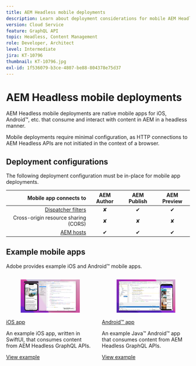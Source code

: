 ```yaml
---
title: AEM Headless mobile deployments
description: Learn about deployment considerations for mobile AEM Headless deployments.
version: Cloud Service
feature: GraphQL API
topic: Headless, Content Management
role: Developer, Architect
level: Intermediate
jira: KT-10796
thumbnail: KT-10796.jpg
exl-id: 1f536079-b3ce-4807-be88-804378e75d37
---
```

# AEM Headless mobile deployments

AEM Headless mobile deployments are native mobile apps for iOS, Android&trade;, etc. that consume and interact with content in AEM in a headless manner.

Mobile deployments require minimal configuration, as HTTP connections to AEM Headless APIs are not initiated in the context of a browser.

## Deployment configurations

The following deployment configuration must be in-place for mobile app deployments.

| Mobile app connects to                             | AEM Author | AEM Publish | AEM Preview |
|---------------------------------------------------:|:----------:|:-----------:|:-----------:|
| [Dispatcher filters](./configurations/dispatcher-filters.md)      | &#10008;   | &#10004;    | &#10004;    |
| Cross-origin resource sharing (CORS)              | &#10008;   | &#10008;    | &#10008;    |
| [AEM hosts](./configurations/aem-hosts.md)                         | &#10004;   | &#10004;    | &#10004;    |

## Example mobile apps

Adobe provides example iOS and Android&trade; mobile apps.

<div class="columns is-multiline">
    <!-- iOS app -->
    <div class="column is-half-tablet is-half-desktop is-one-third-widescreen" aria-label="iOS app" tabindex="0">
       <div class="card">
           <div class="card-image">
               <figure class="image is-16by9">
                   <a href="../example-apps/ios-swiftui-app.md" title="iOS app" tabindex="-1">
                       <img class="is-bordered-r-small" src="../example-apps/assets/ios-swiftui-app/ios-app-card.png" alt="iOS app">
                   </a>
               </figure>
           </div>
           <div class="card-content is-padded-small">
               <div class="content">
                   <p class="headline is-size-6 has-text-weight-bold"><a href="../example-apps/ios-swiftui-app.md" title="iOS app">iOS app</a></p>
                   <p class="is-size-6">An example iOS app, written in SwiftUI, that consumes content from AEM Headless GraphQL APIs.</p>
                   <a href="../example-apps/ios-swiftui-app.md" class="spectrum-Button spectrum-Button--outline spectrum-Button--primary spectrum-Button--sizeM">
                       <span class="spectrum-Button-label has-no-wrap has-text-weight-bold">View example</span>
                   </a>
               </div>
           </div>
       </div>
    </div>
    <!-- Android app -->
    <div class="column is-half-tablet is-half-desktop is-one-third-widescreen" aria-label="Android app" tabindex="0">
       <div class="card">
           <div class="card-image">
               <figure class="image is-16by9">
                   <a href="../example-apps/android-app.md" title="Android&trade; app" tabindex="-1">
                       <img class="is-bordered-r-small" src="../example-apps/assets/android-java-app/android-app-card.png" alt="Android app">
                   </a>
               </figure>
           </div>
           <div class="card-content is-padded-small">
               <div class="content">
                   <p class="headline is-size-6 has-text-weight-bold"><a href="../example-apps/android-app.md" title="Android&trade; app">Android&trade; app</a></p>
                   <p class="is-size-6">An example Java&trade; Android&trade; app that consumes content from AEM Headless GraphQL APIs.</p>
                   <a href="../example-apps/android-app.md" class="spectrum-Button spectrum-Button--outline spectrum-Button--primary spectrum-Button--sizeM">
                       <span class="spectrum-Button-label has-no-wrap has-text-weight-bold">View example</span>
                   </a>
               </div>
           </div>
       </div>
    </div>
</div>
